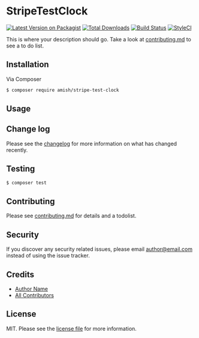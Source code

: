 # StripeTestClock

[![Latest Version on Packagist][ico-version]][link-packagist]
[![Total Downloads][ico-downloads]][link-downloads]
[![Build Status][ico-travis]][link-travis]
[![StyleCI][ico-styleci]][link-styleci]

This is where your description should go. Take a look at [contributing.md](contributing.md) to see a to do list.

## Installation

Via Composer

``` bash
$ composer require amish/stripe-test-clock
```

## Usage

## Change log

Please see the [changelog](changelog.md) for more information on what has changed recently.

## Testing

``` bash
$ composer test
```

## Contributing

Please see [contributing.md](contributing.md) for details and a todolist.

## Security

If you discover any security related issues, please email author@email.com instead of using the issue tracker.

## Credits

- [Author Name][link-author]
- [All Contributors][link-contributors]

## License

MIT. Please see the [license file](license.md) for more information.

[ico-version]: https://img.shields.io/packagist/v/amish/stripe-test-clock.svg?style=flat-square
[ico-downloads]: https://img.shields.io/packagist/dt/amish/stripe-test-clock.svg?style=flat-square
[ico-travis]: https://img.shields.io/travis/amish/stripe-test-clock/master.svg?style=flat-square
[ico-styleci]: https://styleci.io/repos/12345678/shield

[link-packagist]: https://packagist.org/packages/amish/stripe-test-clock
[link-downloads]: https://packagist.org/packages/amish/stripe-test-clock
[link-travis]: https://travis-ci.org/amish/stripe-test-clock
[link-styleci]: https://styleci.io/repos/12345678
[link-author]: https://github.com/amish
[link-contributors]: ../../contributors
